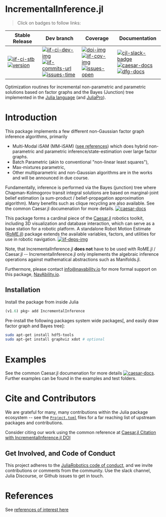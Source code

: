 # IncrementalInference.jl

> Click on badges to follow links:

| Stable Release | Dev branch | Coverage | Documentation |
|----------------|------------|----------|---------------|
| [![iif-ci-stb][iif-ci-stb-img]][iif-ci-stb-url] <br> [![version][iif-ver-img]][iif-rel-url] | [![iif-ci-dev-img]][iif-ci-dev-url] <br> [![iif-commits-url]][contributors-url] <br> [![issues-time]][issues-url] | [![doi-img]][doi-url] <br> [![iif-cov-img]][iif-cov-url] <br> [![issues-open]][issues-url] | [![cjl-slack-badge]][cjl-slack] <br> [![caesar-docs]][cjl-docs-url] <br> [![dfg-docs]][dfg-docs-url] |


[iif-deps-img]: https://juliahub.com/docs/IncrementalInference/deps.svg
[iif-deps-jlh]: https://juliahub.com/ui/Packages/IncrementalInference/NrVw2??page=2
[doi-img]: https://zenodo.org/badge/DOI/10.5281/zenodo.7498643.svg
[doi-url]: https://doi.org/10.5281/zenodo.7498643

<!-- replicated in Caesar.jl README -->
[iif-ci-dev-img]: https://github.com/JuliaRobotics/IncrementalInference.jl/actions/workflows/ci.yml/badge.svg
[iif-ci-dev-url]: https://github.com/JuliaRobotics/IncrementalInference.jl/actions/workflows/ci.yml
[iif-ci-stb-img]: https://github.com/JuliaRobotics/IncrementalInference.jl/actions/workflows/ci.yml/badge.svg?branch=release%2Fv0.26
[iif-ci-stb-url]: https://github.com/JuliaRobotics/IncrementalInference.jl/actions/workflows/ci.yml
[iif-ver-img]: https://juliahub.com/docs/IncrementalInference/version.svg
[iif-rel-url]: https://github.com/JuliaRobotics/IncrementalInference.jl/releases
[iif-milestones]: https://github.com/JuliaRobotics/IncrementalInference.jl/milestones
[iif-cov-img]: https://codecov.io/github/JuliaRobotics/IncrementalInference.jl/coverage.svg?branch=master
[iif-cov-url]: https://codecov.io/github/JuliaRobotics/IncrementalInference.jl?branch=master

[iif-commits-url]: https://img.shields.io/github/commit-activity/y/JuliaRobotics/IncrementalInference.jl.svg?color=dark-green
[contributors-url]: https://github.com/JuliaRobotics/IncrementalInference.jl/graphs/contributors
[issues-time]: https://isitmaintained.com/badge/resolution/JuliaRobotics/IncrementalInference.jl.svg
[issues-open]: https://isitmaintained.com/badge/open/JuliaRobotics/IncrementalInference.jl.svg
[issues-url]: https://github.com/JuliaRobotics/IncrementalInference.jl/issues

[caesar-docs]: https://img.shields.io/badge/CaesarDocs-latest-blue.svg
[cjl-docs-url]: http://juliarobotics.github.io/Caesar.jl/latest/
[dfg-docs]: https://img.shields.io/badge/DFGDocs-latest-blue.svg
[dfg-docs-url]: https://juliarobotics.org/DistributedFactorGraphs.jl/latest/

[cjl-slack-badge]: https://img.shields.io/badge/Caesarjl-Slack-green.svg?style=popout
[cjl-slack]: https://join.slack.com/t/caesarjl/shared_invite/zt-ucs06bwg-y2tEbddwX1vR18MASnOLsw

Optimization routines for incremental non-parametric and parametric solutions based on factor graphs and the Bayes (Junction) tree implemented in the [Julia language](http://www.julialang.org/) (and [JuliaPro](http://www.juliacomputing.com)).


Introduction
============

This package implements a few different non-Gaussian factor graph inference algorithms, primarily 
- Multi-Modal iSAM (MM-iSAM) ([see references](http://www.juliarobotics.org/Caesar.jl/latest/refs/literature/)) which does hybrid non-parametric and parametric inference/state-estimation over large factor graphs.  
- Batch Parametric (akin to conventional "non-linear least squares"),
- Max-mixtures parametric,
- Other multiparametric and non-Gaussian algorithms are in the works and will be announced in due course.

Fundamentally, inference is performed via the Bayes (junction) tree where Chapman-Kolmogorov transit integral solutions are based on marginal-joint belief estimation (a sum-product / belief-propagation approximation algorithm).  Many benefits such as clique recycling are also available.  See the common Caesar.jl documenation for more details.  [![caesar-docs]][cjl-docs-url]

This package forms a cardinal piece of the [Caesar.jl](https://github.com/JuliaRobotics/Caesar.jl) robotics toolkit, including 3D visualization and database interaction, which can serve as a base station for a robotic platform. A standalone Robot Motion Estimate ([RoME.jl](https://github.com/JuliaRobotics/RoME.jl)) package extends the available variables, factors, and utilities for use in robotic navigation.  [![iif-deps-img]][iif-deps-jlh]  

Note, that IncrementalInference.jl **does not** have to be used with RoME.jl / Caesar.jl -- IncrementalInference.jl only implements the algebraic inference operations against mathematical abstractions such as Manifolds.jl. 

Furthermore, please contact info@navability.io for more formal support on this package, [NavAbility.io](https://www.navability.io). 

Installation
------------

Install the package from inside Julia
```julia
(v1.6) pkg> add IncrementalInference
```

Pre-install the following packages system wide packages[, and easily draw factor graph and Bayes tree]:
```bash
sudo apt-get install hdf5-tools
sudo apt-get install graphviz xdot # optional
```

Examples
========

See the common Caesar.jl documenation for more details [![caesar-docs]][cjl-docs-url].  Further examples can be found in the examples and test folders.

Cite and Contributors
=====================

We are grateful for many, many contributions within the Julia package ecosystem -- see the [`Project.toml`](https://github.com/JuliaRobotics/Caesar.jl/blob/master/Project.toml) files for a far reaching list of upstream packages and contributions.

Consider citing our work using the common reference at [Caesar.jl Citation with IncrementalInference.jl DOI](https://github.com/JuliaRobotics/Caesar.jl#contributors)

Get Involved, and Code of Conduct
---------------------------------

This project adheres to the [JuliaRobotics code of conduct](https://github.com/JuliaRobotics/administration/blob/master/code_of_conduct.md), and we invite contributions or comments from the community.  Use the slack channel, Julia Discourse, or Github issues to get in touch.

References
==========

See [references of interest here](http://www.juliarobotics.org/Caesar.jl/latest/refs/literature/)
